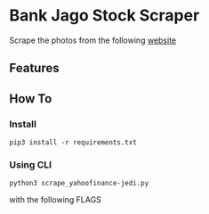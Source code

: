 # Bank Jago Stock Scraper
Scrape the photos from the following [website](https://www.marketwatch.com/investing/stock/arto?countryCode=ID) 

## Features
<!-- Scrape the photos using CLI command -->

## How To

### Install
```
pip3 install -r requirements.txt
```

### Using CLI
```
python3 scrape_yahoofinance-jedi.py
```
with the following FLAGS
